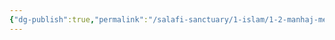 ```yaml
---
{"dg-publish":true,"permalink":"/salafi-sanctuary/1-islam/1-2-manhaj-methodology/1-2-1-introduction-to-salafism/","created":"2024-12-23T14:44:04.095-05:00","updated":"2024-12-23T14:44:51.032-05:00"}
---
```


